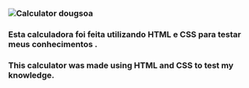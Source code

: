 ### ![Calculator dougsoa](https://user-images.githubusercontent.com/83471539/130707726-0825a889-f9f0-4b40-b297-1c4718bbd735.jpg)

### Esta calculadora foi feita utilizando HTML e CSS para testar meus conhecimentos . 
### This calculator was made using HTML and CSS to test my knowledge.
